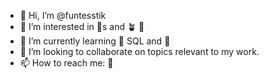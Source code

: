 - 👋 Hi, I’m @funtesstik
- 👀 I’m interested in 🐩s and 🪴 🌻 
- 🌱 I’m currently learning 🐘 SQL and 🐍
- 💞️ I’m looking to collaborate on topics relevant to my work. 
- 📫 How to reach me: 📧 

<!---
funtesstik/funtesstik is a ✨ special ✨ repository because its `README.md` (this file) appears on your GitHub profile.
You can click the Preview link to take a look at your changes.
--->
